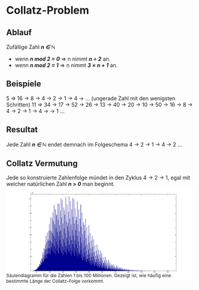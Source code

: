 # Collatz-Problem
## Ablauf
Zufällige Zahl ***n &Element; &naturals;***
- wenn ***n mod 2 = 0*** &rArr; n nimmt ***n &divide; 2*** an.
- wenn ***n mod 2 = 1*** &rArr; n nimmt ***3 &times; n + 1*** an.
## Beispiele
5 &rArr; 16 &RightArrow; 8 &RightArrow; 4 &RightArrow; 2 &RightArrow; 1 &RightArrow; 4 &RightArrow;  ... (ungerade Zahl mit den wenigsten Schritten)
11 &rArr; 34 &RightArrow; 17 &RightArrow; 52 &RightArrow; 26 &RightArrow; 13 &RightArrow; 40 &RightArrow; 20 &RightArrow; 10 &RightArrow; 50 &RightArrow; 16 &RightArrow; 8 &RightArrow; 4 &RightArrow; 2 &RightArrow; 1 &RightArrow; 4 &RightArrow; &RightArrow; 1 ...
## Resultat
Jede Zahl ***n &Element; &naturals;*** endet demnach im Folgeschema 4 &RightArrow; 2 &RightArrow; 1 &RightArrow; 4 &RightArrow; 2 ...
## Collatz Vermutung
Jede so konstruierte Zahlenfolge mündet in den Zyklus 4 &RightArrow; 2 &RightArrow; 1, egal mit welcher natürlichen Zahl ***n &gt; 0*** man beginnt.
![diagramm bld](img/wikipedia-collatz-diagram.png)
<p style="font-size:9pt; margin-top: -30pt;">Säulendiagramm für die Zahlen 1 bis 100 Millionen. Gezeigt ist, wie häufig eine bestimmte Länge der Collatz-Folge vorkommt.</p>
